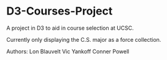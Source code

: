 # D3-Courses-Project
A project in D3 to aid in course selection at UCSC.

Currently only displaying the C.S. major as a force collection.

Authors:
Lon Blauvelt
Vic Yankoff
Conner Powell